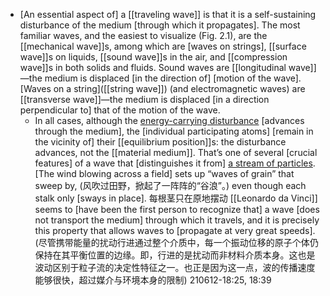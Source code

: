 - [An essential aspect of] a [[traveling wave]] is that it is a self-sustaining disturbance of the medium [through which it propagates]. The most familiar waves, and the easiest to visualize (Fig. 2.1), are the [[mechanical wave]]s, among which are [waves on strings], [[surface wave]]s on liquids, [[sound wave]]s in the air, and [[compression wave]]s in both solids and fluids. Sound waves are [[longitudinal wave]]—the medium is displaced [in the direction of] [motion of the wave]. [Waves on a string]([[string wave]]) (and electromagnetic waves) are [[transverse wave]]—the medium is displaced [in a direction perpendicular to] that of the motion of the wave. 
    - In all cases, although the [energy-carrying disturbance](((HBpqu-Km3))) [advances through the medium], the [individual participating atoms] [remain in the vicinity of] their [[equilibrium position]]s: the disturbance advances, not the [[material medium]]. That’s one of several [crucial features] of a wave that [distinguishes it from] [a stream of particles](((vlAOlUCjf))). [The wind blowing across a field] sets up “waves of grain” that sweep by, (风吹过田野，掀起了一阵阵的“谷浪”。) even though each stalk only [sways in place]. 每根茎只在原地摆动 [[Leonardo da Vinci]] seems to [have been the first person to recognize that] a wave [does not transport the medium] through which it travels, and it is precisely this property that allows waves to [propagate at very great speeds].
(尽管携带能量的扰动行进通过整个介质中，每一个振动位移的原子个体仍保持在其平衡位置的边缘。即，行进的是扰动而非材料介质本身。这也是波动区别于粒子流的决定性特征之一。也正是因为这一点，波的传播速度能够很快，超过媒介与环境本身的限制)
210612-18:25, 18:39
